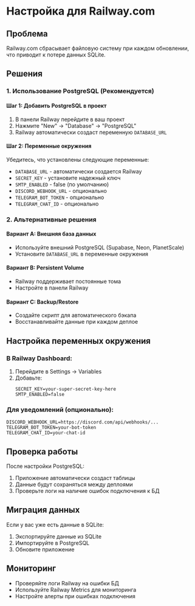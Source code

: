 # Настройка для Railway.com

## Проблема
Railway.com сбрасывает файловую систему при каждом обновлении, что приводит к потере данных SQLite.

## Решения

### 1. Использование PostgreSQL (Рекомендуется)

#### Шаг 1: Добавить PostgreSQL в проект
1. В панели Railway перейдите в ваш проект
2. Нажмите "New" → "Database" → "PostgreSQL"
3. Railway автоматически создаст переменную `DATABASE_URL`

#### Шаг 2: Переменные окружения
Убедитесь, что установлены следующие переменные:
- `DATABASE_URL` - автоматически создается Railway
- `SECRET_KEY` - установите надежный ключ
- `SMTP_ENABLED` - false (по умолчанию)
- `DISCORD_WEBHOOK_URL` - опционально
- `TELEGRAM_BOT_TOKEN` - опционально
- `TELEGRAM_CHAT_ID` - опционально

### 2. Альтернативные решения

#### Вариант A: Внешняя база данных
- Используйте внешний PostgreSQL (Supabase, Neon, PlanetScale)
- Установите `DATABASE_URL` в переменные окружения

#### Вариант B: Persistent Volume
- Railway поддерживает постоянные тома
- Настройте в панели Railway

#### Вариант C: Backup/Restore
- Создайте скрипт для автоматического бэкапа
- Восстанавливайте данные при каждом деплое

## Настройка переменных окружения

### В Railway Dashboard:
1. Перейдите в Settings → Variables
2. Добавьте:
   ```
   SECRET_KEY=your-super-secret-key-here
   SMTP_ENABLED=false
   ```

### Для уведомлений (опционально):
```
DISCORD_WEBHOOK_URL=https://discord.com/api/webhooks/...
TELEGRAM_BOT_TOKEN=your-bot-token
TELEGRAM_CHAT_ID=your-chat-id
```

## Проверка работы
После настройки PostgreSQL:
1. Приложение автоматически создаст таблицы
2. Данные будут сохраняться между деплоями
3. Проверьте логи на наличие ошибок подключения к БД

## Миграция данных
Если у вас уже есть данные в SQLite:
1. Экспортируйте данные из SQLite
2. Импортируйте в PostgreSQL
3. Обновите приложение

## Мониторинг
- Проверяйте логи Railway на ошибки БД
- Используйте Railway Metrics для мониторинга
- Настройте алерты при ошибках подключения
